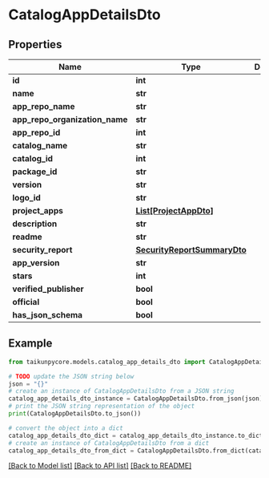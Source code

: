 # CatalogAppDetailsDto


## Properties

Name | Type | Description | Notes
------------ | ------------- | ------------- | -------------
**id** | **int** |  | [optional] 
**name** | **str** |  | [optional] 
**app_repo_name** | **str** |  | [optional] 
**app_repo_organization_name** | **str** |  | [optional] 
**app_repo_id** | **int** |  | [optional] 
**catalog_name** | **str** |  | [optional] 
**catalog_id** | **int** |  | [optional] 
**package_id** | **str** |  | [optional] 
**version** | **str** |  | [optional] 
**logo_id** | **str** |  | [optional] 
**project_apps** | [**List[ProjectAppDto]**](ProjectAppDto.md) |  | [optional] 
**description** | **str** |  | [optional] 
**readme** | **str** |  | [optional] 
**security_report** | [**SecurityReportSummaryDto**](SecurityReportSummaryDto.md) |  | [optional] 
**app_version** | **str** |  | [optional] 
**stars** | **int** |  | [optional] 
**verified_publisher** | **bool** |  | [optional] 
**official** | **bool** |  | [optional] 
**has_json_schema** | **bool** |  | [optional] 

## Example

```python
from taikunpycore.models.catalog_app_details_dto import CatalogAppDetailsDto

# TODO update the JSON string below
json = "{}"
# create an instance of CatalogAppDetailsDto from a JSON string
catalog_app_details_dto_instance = CatalogAppDetailsDto.from_json(json)
# print the JSON string representation of the object
print(CatalogAppDetailsDto.to_json())

# convert the object into a dict
catalog_app_details_dto_dict = catalog_app_details_dto_instance.to_dict()
# create an instance of CatalogAppDetailsDto from a dict
catalog_app_details_dto_from_dict = CatalogAppDetailsDto.from_dict(catalog_app_details_dto_dict)
```
[[Back to Model list]](../README.md#documentation-for-models) [[Back to API list]](../README.md#documentation-for-api-endpoints) [[Back to README]](../README.md)


